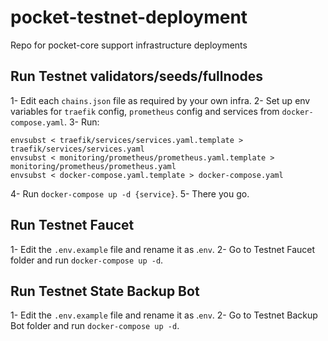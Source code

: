# pocket-testnet-deployment
Repo for pocket-core support infrastructure deployments

## Run Testnet validators/seeds/fullnodes
1- Edit each `chains.json` file as required by your own infra.
2- Set up env variables for `traefik` config, `prometheus` config and services from `docker-compose.yaml`.
3- Run:

```
envsubst < traefik/services/services.yaml.template > traefik/services/services.yaml
envsubst < monitoring/prometheus/prometheus.yaml.template > monitoring/prometheus/prometheus.yaml
envsubst < docker-compose.yaml.template > docker-compose.yaml
```

4- Run `docker-compose up -d {service}`.
5- There you go.

## Run Testnet Faucet
1- Edit the `.env.example` file and rename it as .`env`.
2- Go to Testnet Faucet folder and run `docker-compose up -d`.

## Run Testnet State Backup Bot
1- Edit the `.env.example` file and rename it as .`env`.
2- Go to Testnet Backup Bot folder and run `docker-compose up -d`.

